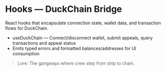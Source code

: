 # Hooks — DuckChain Bridge

React hooks that encapsulate connection state, wallet data, and transaction flows for DuckChain.

- useDuckChain — Connect/disconnect wallet, submit appeals, query transactions and appeal status
- Emits typed errors and formatted balances/addresses for UI consumption

> Lore: The gangways where crew step from ship to chain.